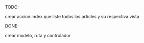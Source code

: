 TODO:

crear accion index que liste todos los articles y su respectiva vista

DONE:

crear modelo, ruta y controlador
